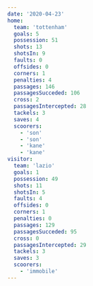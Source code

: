 ```yaml
---
date: '2020-04-23'
home:
  team: 'tottenham'
  goals: 5
  possession: 51
  shots: 13
  shotsIn: 9
  faults: 0
  offsides: 0
  corners: 1
  penalties: 4
  passages: 146
  passagesSucceded: 106
  cross: 2
  passagesIntercepted: 28
  tackels: 3
  saves: 4
  scoorers:
    - 'son'
    - 'son'
    - 'kane'
    - 'kane'
visitor:
  team: 'lazio'
  goals: 1
  possession: 49
  shots: 11
  shotsIn: 5
  faults: 4
  offsides: 0
  corners: 1
  penalties: 0
  passages: 129
  passagesSucceded: 95
  cross: 0
  passagesIntercepted: 29
  tackels: 3
  saves: 3
  scoorers:
    - 'immobile'
---
```

